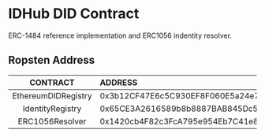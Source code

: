 # IDHub DID Contract
ERC-1484 reference implementation and ERC1056 indentity resolver.

## Ropsten Address

|      CONTRACT       |   ADDRESS   | 
|  :----------------: | :---------- | 
| EthereumDIDRegistry |0x3b12CF47E6c5C930EF8F060E5a24e7B84Ce2AD7a|
| IdentityRegistry    |0x65CE3A2616589b8b8887BAB845Dc5bD153Cb0e05|
| ERC1056Resolver     |0x1420cb4F82c3FcA795e954Eb7C41e8A92568E534|